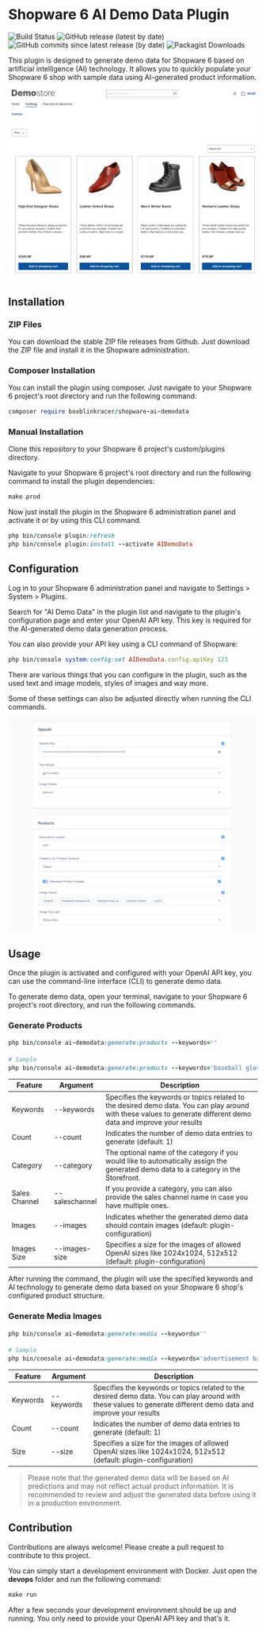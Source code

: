 # Shopware 6 AI Demo Data Plugin

![Build Status](https://github.com/boxblinkracer/shopware-ai-demodata/actions/workflows/ci_pipe.yml/badge.svg)
![GitHub release (latest by date)](https://img.shields.io/github/v/release/boxblinkracer/shopware-ai-demodata)
![GitHub commits since latest release (by date)](https://img.shields.io/github/commits-since/boxblinkracer/shopware-ai-demodata/latest)
![Packagist Downloads](https://img.shields.io/packagist/dt/boxblinkracer/shopware-ai-demodata?color=green&logo=packagist)

This plugin is designed to generate demo data for Shopware 6 based on artificial intelligence (AI) technology. It allows you to quickly populate your Shopware 6 shop with sample data using AI-generated product information.

<p align="center">
   <img src="/.github/assets/shoes.png">
</p>

## Installation

### ZIP Files

You can download the stable ZIP file releases from Github.
Just download the ZIP file and install it in the Shopware administration.

### Composer Installation

You can install the plugin using composer. Just navigate to your Shopware 6 project's root directory and run the following command:

```ruby
composer require boxblinkracer/shopware-ai-demodata
```

### Manual Installation

Clone this repository to your Shopware 6 project's custom/plugins directory.

Navigate to your Shopware 6 project's root directory and run the following command to install the plugin dependencies:

```ruby
make prod
```

Now just install the plugin in the Shopware 6 administration panel and activate it or by using this CLI command.

```ruby
php bin/console plugin:refresh
php bin/console plugin:install --activate AIDemoData
```

## Configuration

Log in to your Shopware 6 administration panel and navigate to Settings > System > Plugins.

Search for "AI Demo Data" in the plugin list and navigate to the plugin's configuration page and enter your OpenAI API key.
This key is required for the AI-generated demo data generation process.

You can also provide your API key using a CLI command of Shopware:

```ruby
php bin/console system:config:set AIDemoData.config.apiKey 123
```

There are various things that you can configure in the plugin, such as the used text and image models, styles of images
and way more.

Some of these settings can also be adjusted directly when running the CLI commands.

<p align="center">
   <img src="/.github/assets/configuration.png">
</p>

## Usage

Once the plugin is activated and configured with your OpenAI API key, you can use the command-line interface (CLI) to generate demo data.

To generate demo data, open your terminal, navigate to your Shopware 6 project's root directory, and run the following commands.

### Generate Products

```ruby
php bin/console ai-demodata:generate:products --keywords=''

# Sample
php bin/console ai-demodata:generate:products --keywords='baseball gloves, right and left, leather, high quality' --count=2
```

| Feature       | Argument       | Description                                                                                                                                                       |
|---------------|----------------|-------------------------------------------------------------------------------------------------------------------------------------------------------------------|
| Keywords      | --keywords     | Specifies the keywords or topics related to the desired demo data. You can play around with these values to generate different demo data and improve your results |
| Count         | --count        | Indicates the number of demo data entries to generate (default: 1)                                                                                                |
| Category      | --category     | The optional name of the category if you would like to automatically assign the generated demo data to a category in the Storefront.                              |
| Sales Channel | --saleschannel | If you provide a category, you can also provide the sales channel name in case you have multiple ones.                                                            |
| Images        | --images       | Indicates whether the generated demo data should contain images (default: plugin-configuration)                                                                   |
| Images Size   | --images-size  | Specifies a size for the images of allowed OpenAI sizes like 1024x1024, 512x512 (default: plugin-configuration)                                                   |

After running the command, the plugin will use the specified keywords and AI technology to generate demo data based on your Shopware 6 shop's
configured product structure.

### Generate Media Images

```ruby 
php bin/console ai-demodata:generate:media --keywords=''

# Sample
php bin/console ai-demodata:generate:media --keywords='advertisement banner with shoes, woman standing in a city on a square, presenting her white leather high heels, focus on shoes, sun is shining, bright colors, suitcase next to shoes, grass in the background' --count=1
```

| Feature  | Argument   | Description                                                                                                                                                       |
|----------|------------|-------------------------------------------------------------------------------------------------------------------------------------------------------------------|
| Keywords | --keywords | Specifies the keywords or topics related to the desired demo data. You can play around with these values to generate different demo data and improve your results |
| Count    | --count    | Indicates the number of demo data entries to generate (default: 1)                                                                                                |
| Size     | --size     | Specifies a size for the images of allowed OpenAI sizes like 1024x1024, 512x512 (default: plugin-configuration)                                                   |

> Please note that the generated demo data will be based on AI predictions and may not reflect actual product information.
> It is recommended to review and adjust the generated data before using it in a production environment.

## Contribution

Contributions are always welcome! Please create a pull request to contribute to this project.

You can simply start a development environment with Docker.
Just open the **devops** folder and run the following command:

```ruby
make run
```

After a few seconds your development environment should be up and running.
You only need to provide your OpenAI API key and that's it.

